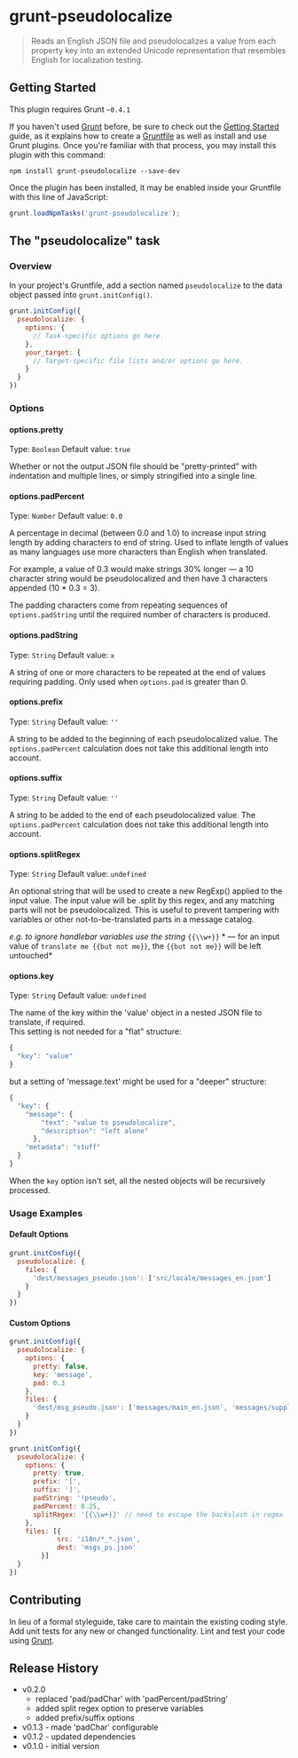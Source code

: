 # grunt-pseudolocalize

> Reads an English JSON file and pseudolocalizes a value from each property key into an extended Unicode representation that resembles English for localization testing.

## Getting Started
This plugin requires Grunt `~0.4.1`

If you haven't used [Grunt](http://gruntjs.com/) before, be sure to check out the [Getting Started](http://gruntjs.com/getting-started) guide, as it explains how to create a [Gruntfile](http://gruntjs.com/sample-gruntfile) as well as install and use Grunt plugins. Once you're familiar with that process, you may install this plugin with this command:

```shell
npm install grunt-pseudolocalize --save-dev
```

Once the plugin has been installed, it may be enabled inside your Gruntfile with this line of JavaScript:

```js
grunt.loadNpmTasks('grunt-pseudolocalize');
```

## The "pseudolocalize" task

### Overview
In your project's Gruntfile, add a section named `pseudolocalize` to the data object passed into `grunt.initConfig()`.

```js
grunt.initConfig({
  pseudolocalize: {
    options: {
      // Task-specific options go here.
    },
    your_target: {
      // Target-specific file lists and/or options go here.
    }
  }
})
```

### Options

#### options.pretty
Type: `Boolean`
Default value: `true`

Whether or not the output JSON file should be "pretty-printed" with indentation and multiple lines, or simply stringified into a single line.

#### options.padPercent
Type: `Number`
Default value: `0.0`

A percentage in decimal (between 0.0 and 1.0) to increase input string length by adding characters to end of string.  Used to inflate length of values as many languages use more characters than English when translated.

For example, a value of 0.3 would make strings 30% longer &mdash; a 10 character string would be pseudolocalized and then have 3 characters appended (10 * 0.3 = 3).

The padding characters come from repeating sequences of `options.padString` until the required number of characters is produced.  

#### options.padString
Type: `String`
Default value: `x`

A string of one or more characters to be repeated at the end of values requiring padding.  Only used when `options.pad` is greater than 0.

#### options.prefix
Type: `String`
Default value: `''`

A string to be added to the beginning of each pseudolocalized value.  The `options.padPercent` calculation does not take this additional length into account.

#### options.suffix
Type: `String`
Default value: `''`

A string to be added to the end of each pseudolocalized value.  The `options.padPercent` calculation does not take this additional length into account.

#### options.splitRegex
Type: `String`
Default value: `undefined`

An optional string that will be used to create a new RegExp() applied to the input value.  The input value will be .split by this regex, and any matching parts will not be pseudolocalized.  This is useful to prevent tampering with variables or other not-to-be-translated parts in a message catalog.

*e.g. to ignore handlebar variables use the string* `{{\\w+}}` * &mdash; for an input value of `translate me {{but not me}}`, the `{{but not me}}` will be left untouched*

#### options.key
Type: `String`
Default value: `undefined`

The name of the key within the 'value' object in a nested JSON file to translate, if required.  
This setting is not needed for a "flat" structure:
```js
{
  "key": "value"
}
```  

but a setting of 'message.text' might be used for a "deeper" structure:
```js
{
  "key": {
  	"message": {
	  	"text": "value to pseudolocalize",
	  	"description": "left alone"
	  },
	"metadata": "stuff"
  } 
}
```

When the `key` option isn't set, all the nested objects will be recursively processed.

### Usage Examples

#### Default Options

```js
grunt.initConfig({
  pseudolocalize: {
    files: {
      'dest/messages_pseudo.json': ['src/locale/messages_en.json']
    }
  }
})
```

#### Custom Options

```js
grunt.initConfig({
  pseudolocalize: {
    options: {
      pretty: false,
      key: 'message',
      pad: 0.3
    },
    files: {
      'dest/msg_pseudo.json': ['messages/main_en.json', 'messages/supplemental_en.json']
    }
  }
})
```

```js
grunt.initConfig({
  pseudolocalize: {
    options: {
      pretty: true,
      prefix: '[',
      suffix: ']',
      padString: '!pseudo',
      padPercent: 0.25,
      splitRegex: '{{\\w+}}' // need to escape the backslash in regex
    },
    files: [{
      		src: 'i18n/*_*.json',
      		dest: 'msgs_ps.json'
    	}]
  }
})
```


## Contributing
In lieu of a formal styleguide, take care to maintain the existing coding style. Add unit tests for any new or changed functionality. Lint and test your code using [Grunt](http://gruntjs.com/).

## Release History
* v0.2.0
  - replaced 'pad/padChar' with 'padPercent/padString'
  - added split regex option to preserve variables
  - added prefix/suffix options 
* v0.1.3 - made 'padChar' configurable
* v0.1.2 - updated dependencies
* v0.1.0 - initial version
